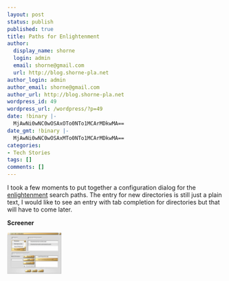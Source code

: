 ```yaml
---
layout: post
status: publish
published: true
title: Paths for Enlightenment
author:
  display_name: shorne
  login: admin
  email: shorne@gmail.com
  url: http://blog.shorne-pla.net
author_login: admin
author_email: shorne@gmail.com
author_url: http://blog.shorne-pla.net
wordpress_id: 49
wordpress_url: /wordpress/?p=49
date: !binary |-
  MjAwNi0wNC0wOSAxOTo0NTo1MCArMDkwMA==
date_gmt: !binary |-
  MjAwNi0wNC0wOSAxMTo0NTo1MCArMDkwMA==
categories:
- Tech Stories
tags: []
comments: []
---
```

<p>I took a few moments to put together a configuration dialog for the <a href="http://www.enlightenment.org">enlightenment</a> search paths. The entry for new directories is still just a plain text, I would like to see an entry with tab completion for directories but that will have to come later.</p>
<p><strong>Screener</strong></p>
<p><a title="path_config.png" class="imagelink" href="/content/2006/04/path_config.png"><img width="126" height="96" alt="path_config.png" id="image48" src="/content/2006/04/path_config.thumbnail.png" /></a></p>
